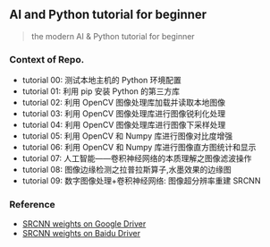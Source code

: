 ## AI and Python tutorial for beginner

> the modern AI & Python tutorial for beginner

### Context of Repo.
- tutorial 00: 测试本地主机的 Python 环境配置
- tutorial 01: 利用 pip 安装 Python 的第三方库
- tutorial 02: 利用 OpenCV 图像处理库加载并读取本地图像
- tutorial 03: 利用 OpenCV 图像处理库进行图像锐利化处理
- tutorial 04: 利用 OpenCV 图像处理库进行图像下采样处理
- tutorial 05: 利用 OpenCV 和 Numpy 库进行图像对比度增强
- tutorial 06: 利用 OpenCV 和 Numpy 库进行图像直方图统计和显示
- tutorial 07: 人工智能——卷积神经网络的本质理解之图像滤波操作
- tutorial 08: 图像边缘检测之拉普拉斯算子,水墨效果的边缘图
- tutorial 09: 数字图像处理+卷积神经网络: 图像超分辨率重建 SRCNN


### Reference
- [SRCNN weights on Google Driver](https://drive.google.com/drive/folders/1Bq0-k-VxJ68q7_S5Zlq8wncN0IhB6YsC)
- [SRCNN weights on Baidu Driver](https://pan.baidu.com/s/1yNs4rqIb004-NKEdKBJtYg?pwd=llot#list/path=%2F)
